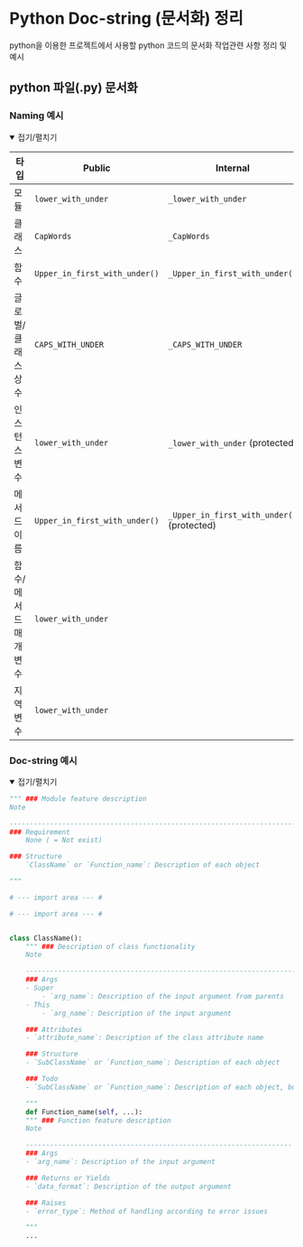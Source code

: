# Python Doc-string (문서화) 정리

python을 이용한 프로젝트에서 사용할 python 코드의 문서화 작업관련 사항 정리 및 예시

## python 파일(.py) 문서화

### Naming 예시

<details open >
<summary>접기/펼치기</summary>

| 타입                 | Public                       | Internal                                   |
| -------------------- | ---------------------------- | ------------------------------------------ |
| 모듈                 | `lower_with_under`           | `_lower_with_under`                        |
| 클래스               | `CapWords`                   | `_CapWords`                                |
| 함수                 | `Upper_in_first_with_under()`| `_Upper_in_first_with_under()`             |
| 글로벌/클래스 상수   | `CAPS_WITH_UNDER`            | `_CAPS_WITH_UNDER`                         |
| 인스턴스 변수        | `lower_with_under`           | `_lower_with_under` (protected)            |
| 메서드 이름          | `Upper_in_first_with_under()`| `_Upper_in_first_with_under()` (protected) |
| 함수/메서드 매개변수 | `lower_with_under`           |                                            |
| 지역 변수            | `lower_with_under`           |                                            |

</details>

### Doc-string 예시

<details open >
<summary>접기/펼치기</summary>

```python
""" ### Module feature description
Note

------------------------------------------------------------------------
### Requirement
    None ( = Not exist)

### Structure
    `ClassName` or `Function_name`: Description of each object

"""

# --- import area --- #

# --- import area --- #


class ClassName():
    """ ### Description of class functionality
    Note

    ---------------------------------------------------------------------
    ### Args
    - Super
        - `arg_name`: Description of the input argument from parents
    - This
        - `arg_name`: Description of the input argument

    ### Attributes
    - `attribute_name`: Description of the class attribute name

    ### Structure
    - `SubClassName` or `Function_name`: Description of each object

    ### Todo
    - `SubClassName` or `Function_name`: Description of each object, but not written

    """
    def Function_name(self, ...):
    """ ### Function feature description
    Note

    ------------------------------------------------------------------
    ### Args
    - `arg_name`: Description of the input argument

    ### Returns or Yields
    - `data_format`: Description of the output argument

    ### Raises
    - `error_type`: Method of handling according to error issues

    """
    ...
```

</details>